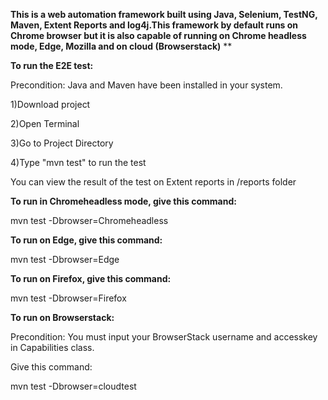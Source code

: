 **This is a web automation framework built using Java, Selenium, TestNG, Maven, Extent Reports and log4j.This framework by default runs on Chrome browser but it is also capable of running on Chrome headless mode, Edge, Mozilla and on cloud (Browserstack)**
**

**To run the E2E test:**

Precondition: Java and Maven have been installed in your system.

1)Download project

2)Open Terminal

3)Go to Project Directory

4)Type "mvn test" to run the test

You can view the result of the test on Extent reports in /reports folder

**To run in Chromeheadless mode, give this command:**

mvn test -Dbrowser=Chromeheadless

**To run on Edge, give this command:**

mvn test -Dbrowser=Edge

**To run on Firefox, give this command:**

mvn test -Dbrowser=Firefox

**To run on Browserstack:**

Precondition: You must input your BrowserStack username and accesskey in Capabilities class.

Give this command:

mvn test -Dbrowser=cloudtest




